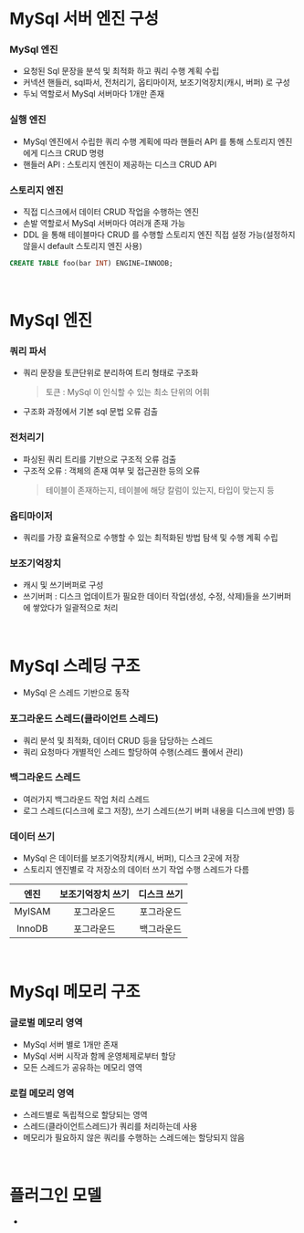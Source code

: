 # MySql 서버 엔진 구성
### MySql 엔진
* 요청된 Sql 문장을 분석 및 최적화 하고 쿼리 수행 계획 수립
* 커넥션 핸들러, sql파서, 전처리기, 옵티마이저, 보조기억장치(캐시, 버퍼) 로 구성
* 두뇌 역할로서 MySql 서버마다 1개만 존재

### 실행 엔진
* MySql 엔진에서 수립한 쿼리 수행 계획에 따라 핸들러 API 를 통해 스토리지 엔진에게 디스크 CRUD 명령
* 핸들러 API : 스토리지 엔진이 제공하는 디스크 CRUD API

### 스토리지 엔진
* 직접 디스크에서 데이터 CRUD 작업을 수행하는 엔진 
* 손발 역할로서 MySql 서버마다 여러개 존재 가능
* DDL 을 통해 테이블마다 CRUD 를 수행할 스토리지 엔진 직접 설정 가능(설정하지 않을시 default 스토리지 엔진 사용)
```sql
CREATE TABLE foo(bar INT) ENGINE=INNODB;
```

<br>

# MySql 엔진
### 쿼리 파서
* 쿼리 문장을 토큰단위로 분리하여 트리 형태로 구조화
	> 토큰 : MySql 이 인식할 수 있는 최소 단위의 어휘
* 구조화 과정에서 기본 sql 문법 오류 검출

### 전처리기
* 파싱된 쿼리 트리를 기반으로 구조적 오류 검출
* 구조적 오류 : 객체의 존재 여부 및 접근권한 등의 오류
	> 테이블이 존재하는지, 테이블에 해당 칼럼이 있는지, 타입이 맞는지 등

### 옵티마이저
* 쿼리를 가장 효율적으로 수행할 수 있는 최적화된 방법 탐색 및 수행 계획 수립

### 보조기억장치
* 캐시 및 쓰기버퍼로 구성
* 쓰기버퍼 : 디스크 업데이트가 필요한 데이터 작업(생성, 수정, 삭제)들을 쓰기버퍼에 쌓았다가 일괄적으로 처리 

<br>

# MySql 스레딩 구조
* MySql 은 스레드 기반으로 동작

### 포그라운드 스레드(클라이언트 스레드)
* 쿼리 분석 및 최적화, 데이터 CRUD 등을 담당하는 스레드
* 쿼리 요청마다 개별적인 스레드 할당하여 수행(스레드 풀에서 관리)

### 백그라운드 스레드
* 여러가지 백그라운드 작업 처리 스레드
* 로그 스레드(디스크에 로그 저장), 쓰기 스레드(쓰기 버퍼 내용을 디스크에 반영) 등

### 데이터 쓰기
* MySql 은 데이터를 보조기억장치(캐시, 버퍼), 디스크 2곳에 저장
* 스토리지 엔진별로 각 저장소의 데이터 쓰기 작업 수행 스레드가 다름

| 엔진 | 보조기억장치 쓰기 | 디스크 쓰기 |
|:----:|:-----------------:|:-----------:|
|MyISAM| 포그라운드 | 포그라운드 |
|InnoDB| 포그라운드 | 백그라운드 |

<br>

# MySql 메모리 구조
### 글로벌 메모리 영역
* MySql 서버 별로 1개만 존재
* MySql 서버 시작과 함께 운영체제로부터 할당
* 모든 스레드가 공유하는 메모리 영역

### 로컬 메모리 영역
* 스레드별로 독립적으로 할당되는 영역
* 스레드(클라이언트스레드)가 쿼리를 처리하는데 사용
* 메모리가 필요하지 않은 쿼리를 수행하는 스레드에는 할당되지 않음

<br>

# 플러그인 모델
* 